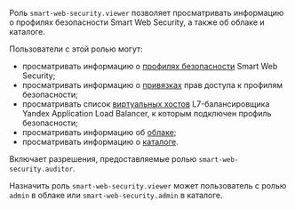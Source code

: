 Роль `smart-web-security.viewer` позволяет просматривать информацию о профилях безопасности Smart Web Security, а также об облаке и каталоге.

Пользователи с этой ролью могут:
* просматривать информацию о [профилях безопасности](../../smartwebsecurity/concepts/profiles.md) Smart Web Security;
* просматривать информацию о [привязках](../../iam/concepts/access-control/index.md#access-bindings) прав доступа к профилям безопасности;
* просматривать список [виртуальных хостов](../../application-load-balancer/concepts/http-router.md#virtual-host) L7-балансировщика Yandex Application Load Balancer, к которым подключен профиль безопасности;
* просматривать информацию об [облаке](../../resource-manager/concepts/resources-hierarchy.md#cloud);
* просматривать информацию о [каталоге](../../resource-manager/concepts/resources-hierarchy.md#folder).

Включает разрешения, предоставляемые ролью `smart-web-security.auditor`.

Назначить роль `smart-web-security.viewer` может пользователь с ролью `admin` в облаке или `smart-web-security.admin` в каталоге.